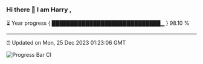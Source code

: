 ### Hi there 👋 I am Harry , 

⏳ Year progress { █████████████████████████████▁ } 98.10 %

---

⏰ Updated on Mon, 25 Dec 2023 01:23:06 GMT

![Progress Bar CI](https://github.com/duykhang68/duykhang68/workflows/Progress%20Bar%20CI/badge.svg)
